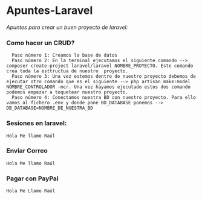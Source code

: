 # Apuntes-Laravel
_Apuntes para crear un buen proyecto de laravel:_
### Como hacer un CRUD?
```
  Paso número 1: Creamos la base de datos
  Paso número 2: En la terminal ejecutamos el siguiente comando --> composer create-project laravel/laravel NOMBRE_PROYECTO. Este comando crea toda la esttructua de nuestro  proyecto.
  Paso número 3: Una vez estemos dentro de nuestro proyecto debemos de ejecutar otro comando que es el siguiente --> php artisan make:model NOMBRE_CONTROLADOR -mcr. Una vez hayamos ejecutado estos dos comando podemos empezar a toquetear nuestro proyecto.
  Paso número 4: Conectamos nuestra BD con nuestro proyecto. Para ello vamos al fichero .env y donde pone BD_DATABASE ponemos --> DB_DATABASE=NOMBRE_DE_NUESTRA_BD
```
### Sesiones en laravel:
```
Hola Me llamo Raúl
```
### Enviar Correo
```
Hola Me llamo Raúl
```
### Pagar con PayPal
```
Hola Me Llamo Raúl
```
